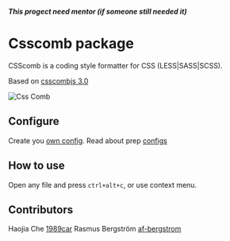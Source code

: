 ***This progect need mentor (if someone still needed it)***

# Csscomb package
CSScomb is a coding style formatter for CSS (LESS|SASS|SCSS).

Based on [csscombjs 3.0](https://github.com/csscomb/csscomb.js)

![Css Comb](https://raw.githubusercontent.com/jchouse/csscomb-atom/master/i/csscomb.gif)

## Configure
Create you [own config](http://csscomb.com/config).
Read about prep [configs](https://github.com/csscomb/csscomb.js/tree/master/config)

## How to use
Open any file and press `ctrl+alt+c`, or use context menu.

## Contributors
Haojia Che [1989car](https://github.com/1989car)
Rasmus Bergström [af-bergstrom](https://github.com/af-bergstrom)
